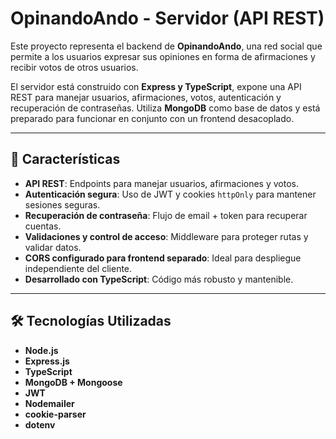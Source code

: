 # OpinandoAndo - Servidor (API REST)

Este proyecto representa el backend de **OpinandoAndo**, una red social que permite a los usuarios expresar sus opiniones en forma de afirmaciones y recibir votos de otros usuarios.

El servidor está construido con **Express y TypeScript**, expone una API REST para manejar usuarios, afirmaciones, votos, autenticación y recuperación de contraseñas. Utiliza **MongoDB** como base de datos y está preparado para funcionar en conjunto con un frontend desacoplado.

---

## 🚀 Características

- **API REST**: Endpoints para manejar usuarios, afirmaciones y votos.
- **Autenticación segura**: Uso de JWT y cookies `httpOnly` para mantener sesiones seguras.
- **Recuperación de contraseña**: Flujo de email + token para recuperar cuentas.
- **Validaciones y control de acceso**: Middleware para proteger rutas y validar datos.
- **CORS configurado para frontend separado**: Ideal para despliegue independiente del cliente.
- **Desarrollado con TypeScript**: Código más robusto y mantenible.

---

## 🛠️ Tecnologías Utilizadas

- **Node.js**
- **Express.js**
- **TypeScript**
- **MongoDB + Mongoose**
- **JWT**
- **Nodemailer**
- **cookie-parser**
- **dotenv**
